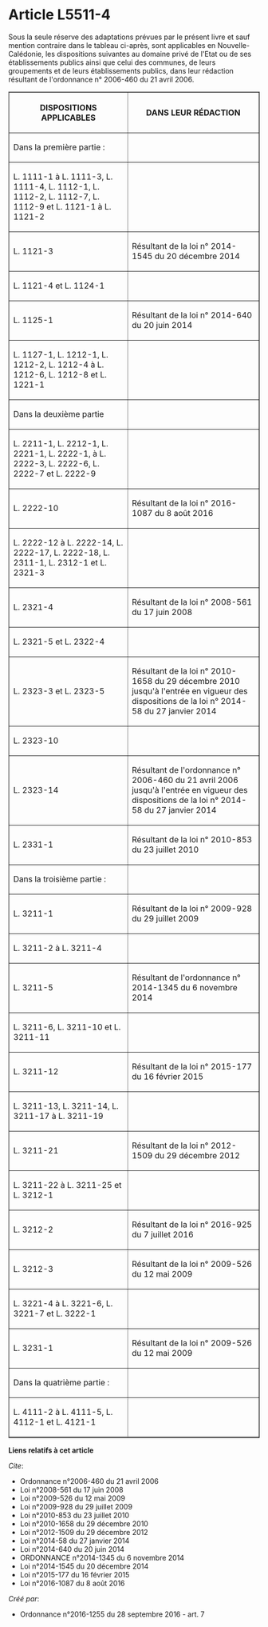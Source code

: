 # Article L5511-4

Sous la seule réserve des adaptations prévues par le présent livre et sauf mention contraire dans le tableau ci-après, sont
applicables en Nouvelle-Calédonie, les dispositions suivantes au domaine privé de l'Etat ou de ses établissements publics
ainsi que celui des communes, de leurs groupements et de leurs établissements publics, dans leur rédaction résultant de
l'ordonnance n° 2006-460 du 21 avril 2006. 

<table border="1">
  <tbody>
    <tr>
      <th>

DISPOSITIONS APPLICABLES 

</th>
      <th>

DANS LEUR RÉDACTION 

</th>
    </tr>
    <tr>
      <td align="left">

Dans la première partie : 

</td>
      <td align="left">
    </td></tr>
    <tr>
      <td>

L. 1111-1 à L. 1111-3, L. 1111-4, L. 1112-1, L. 1112-2, L. 1112-7, L. 1112-9 et L. 1121-1 à L. 1121-2 

</td>
      <td align="left">
    </td></tr>
    <tr>
      <td>

L. 1121-3 

</td>
      <td>

Résultant de la loi n° 2014-1545 du 20 décembre 2014 

</td>
    </tr>
    <tr>
      <td>

L. 1121-4 et L. 1124-1 

</td>
      <td align="left">
    </td></tr>
    <tr>
      <td>

L. 1125-1 

</td>
      <td>

Résultant de la loi n° 2014-640 du 20 juin 2014 

</td>
    </tr>
    <tr>
      <td>

L. 1127-1, L. 1212-1, L. 1212-2, L. 1212-4 à L. 1212-6, L. 1212-8 et L. 1221-1 

</td>
      <td align="left">
    </td></tr>
    <tr>
      <td>

Dans la deuxième partie 

</td>
      <td align="left">
    </td></tr>
    <tr>
      <td>

L. 2211-1, L. 2212-1, L. 2221-1, L. 2222-1, à L. 2222-3, L. 2222-6, L. 2222-7 et L. 2222-9 

</td>
      <td align="left">
    </td></tr>
    <tr>
      <td>

L. 2222-10 

</td>
      <td>

Résultant de la loi n° 2016-1087 du 8 août 2016 

</td>
    </tr>
    <tr>
      <td>

L. 2222-12 à L. 2222-14, L. 2222-17, L. 2222-18, L. 2311-1, L. 2312-1 et L. 2321-3 

</td>
      <td align="left">
    </td></tr>
    <tr>
      <td>

L. 2321-4 

</td>
      <td>

Résultant de la loi n° 2008-561 du 17 juin 2008 

</td>
    </tr>
    <tr>
      <td>

L. 2321-5 et L. 2322-4 

</td>
      <td align="left">
    </td></tr>
    <tr>
      <td>

L. 2323-3 et L. 2323-5 

</td>
      <td>

Résultant de la loi n° 2010-1658 du 29 décembre 2010 jusqu'à l'entrée en vigueur des dispositions de la loi n° 2014-58 du 27
janvier 2014 

</td>
    </tr>
    <tr>
      <td>

L. 2323-10 

</td>
      <td align="left">
    </td></tr>
    <tr>
      <td>

L. 2323-14 

</td>
      <td>

Résultant de l'ordonnance n° 2006-460 du 21 avril 2006 jusqu'à l'entrée en vigueur des dispositions de la loi n° 2014-58 du
27 janvier 2014 

</td>
    </tr>
    <tr>
      <td>

L. 2331-1 

</td>
      <td>

Résultant de la loi n° 2010-853 du 23 juillet 2010 

</td>
    </tr>
    <tr>
      <td align="left">

Dans la troisième partie : 

</td>
      <td align="left">
    </td></tr>
    <tr>
      <td>

L. 3211-1 

</td>
      <td>

Résultant de la loi n° 2009-928 du 29 juillet 2009 

</td>
    </tr>
    <tr>
      <td>

L. 3211-2 à L. 3211-4 

</td>
      <td align="left">
    </td></tr>
    <tr>
      <td>

L. 3211-5 

</td>
      <td>

Résultant de l'ordonnance n° 2014-1345 du 6 novembre 2014 

</td>
    </tr>
    <tr>
      <td>

L. 3211-6, L. 3211-10 et L. 3211-11 

</td>
      <td align="left">
    </td></tr>
    <tr>
      <td>

L. 3211-12 

</td>
      <td>

Résultant de la loi n° 2015-177 du 16 février 2015 

</td>
    </tr>
    <tr>
      <td>

L. 3211-13, L. 3211-14, L. 3211-17 à L. 3211-19 

</td>
      <td align="left">
    </td></tr>
    <tr>
      <td>

L. 3211-21 

</td>
      <td>

Résultant de la loi n° 2012-1509 du 29 décembre 2012 

</td>
    </tr>
    <tr>
      <td>

L. 3211-22 à L. 3211-25 et L. 3212-1 

</td>
      <td align="left">
    </td></tr>
    <tr>
      <td>

L. 3212-2 

</td>
      <td>

Résultant de la loi n° 2016-925 du 7 juillet 2016 

</td>
    </tr>
    <tr>
      <td>

L. 3212-3 

</td>
      <td>

Résultant de la loi n° 2009-526 du 12 mai 2009 

</td>
    </tr>
    <tr>
      <td>

L. 3221-4 à L. 3221-6, L. 3221-7 et L. 3222-1 

</td>
      <td align="left">
    </td></tr>
    <tr>
      <td>

L. 3231-1 

</td>
      <td>

Résultant de la loi n° 2009-526 du 12 mai 2009 

</td>
    </tr>
    <tr>
      <td align="left">

Dans la quatrième partie : 

</td>
      <td align="left">
    </td></tr>
    <tr>
      <td>

L. 4111-2 à L. 4111-5, L. 4112-1 et L. 4121-1 

</td>
      <td align="left">
    </td></tr>
  </tbody>
</table>

**Liens relatifs à cet article**

_Cite_:

  - Ordonnance n°2006-460 du 21 avril 2006
  - Loi n°2008-561 du 17 juin 2008
  - Loi n°2009-526 du 12 mai 2009
  - Loi n°2009-928 du 29 juillet 2009
  - Loi n°2010-853 du 23 juillet 2010
  - Loi n°2010-1658 du 29 décembre 2010
  - Loi n°2012-1509 du 29 décembre 2012
  - Loi n°2014-58 du 27 janvier 2014
  - Loi n°2014-640 du 20 juin 2014
  - ORDONNANCE n°2014-1345 du 6 novembre 2014
  - Loi n°2014-1545 du 20 décembre 2014
  - Loi n°2015-177 du 16 février 2015
  - Loi n°2016-1087 du 8 août 2016

_Créé par_:

  - Ordonnance n°2016-1255 du 28 septembre 2016 - art. 7
